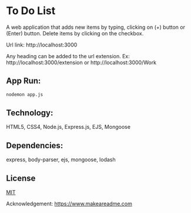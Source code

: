# To Do List


A web application that adds new items by typing, clicking on (+) button or (Enter) button. Delete items by clicking on the checkbox.

Url link: http://localhost:3000

Any heading can be added to the url extension. Ex: http://localhost:3000/extension or http://localhost:3000/Work

## App Run:
```bash
nodemon app.js
```

## Technology:
HTML5, CSS4, Node.js, Express.js, EJS, Mongoose

## Dependencies: 
express, body-parser, ejs, mongoose, lodash



## License

[MIT](https://choosealicense.com/licenses/mit/)

Acknowledgement:
https://www.makeareadme.com
